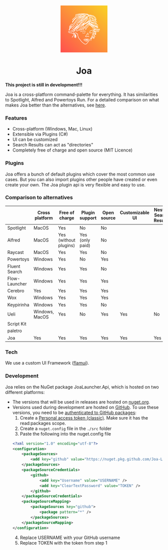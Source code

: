 <p align="center">
  <a href="#">
    
  </a>
  <p align="center">
   <img width="150" height="150" src="./images/logo.png" alt="Logo">
  </p>
  <h1 align="center"><b>Joa</b></h1>
  
</p>

**This project is still in development!!!**

Joa is a cross-platform command-palette for everything. It has similarities to Spotlight, Alfred and Powertoys Run. 
For a detailed comparison on what makes Joa better than the alternatives, see [here](#comparison-to-alternatives).

### Features
- Cross-platform (Windows, Mac, Linux)
- Extensible via Plugins (C#)
- UI can be customized
- Search Results can act as "directories"
- Completely free of charge and open source (MIT Licence)

### Plugins
Joa offers a bunch of default plugins which cover the most common use cases. But you can also import plugins other people have created or even create your own. The Joa plugin api is very flexible and easy to use.

### Comparison to alternatives
|               | Cross platform | Free of charge        | Plugin support  | Open source | Customizable UI | Nested Search Results |
|---------------|----------------|-----------------------|-----------------|-------------|-----------------|-----------------------|
| Spotlight     | MacOS          | Yes                   | No              | No          |                 |                       |
| Alfred        | MacOS          | Yes (without plugins) | Yes (only paid) | No          |                 |                       |
| Raycast       | MacOS          | Yes                   | Yes             | No          |                 |                       |
| Powertoys     | Windows        | Yes                   | No              | Yes         |                 |                       |
| Fluent Search | Windows        | Yes                   | Yes             | No          |                 |                       |
| Flow-Launcher | Windows        | Yes                   | Yes             | Yes         |                 |                       |
| Cerebro       | Yes            | Yes                   | Yes             | Yes         |                 |                       |
| Wox           | Windows        | Yes                   | Yes             | Yes         |                 |                       |
| Keypirinha    | Windows        | Yes                   | Yes             | No          |                 |                       |
| Ueli          | Windows, MacOS | Yes                   | No              | Yes         | Yes             | No                    |
| Script Kit    |                |                       |                 |             |                 |                       |
| paletro       |                |                       |                 |             |                 |                       |
| Joa           | Yes            | Yes                   | Yes             | Yes         | Yes             | Yes                   |

### Tech
We use a custom UI Framework ([flamui](https://github.com/FlurinBruehwiler/flamui)).

### Development
Joa relies on the NuGet package JoaLauncher.Api, which is hosted on two different platforms:

- The versions that will be used in releases are hosted on [nuget.org](https://www.nuget.org/packages/JoaLauncher.Api). 
- Versions used during development are hosted on [GitHub](https://github.com/Joa-Launcher/Plugin-Api/pkgs/nuget/JoaLauncher.Api). To use these versions, you need to be [authenticated to GitHub packages](https://docs.github.com/en/packages/working-with-a-github-packages-registry/working-with-the-nuget-registry#authenticating-to-github-packages):
  1. Create a [Personal access token (classic)](https://github.com/settings/tokens). Make sure it has the read:packages scope.
  2. Create a `nuget.config` file in the `./src` folder
  3. Paste the following into the nuget.config file
  ```xml
  <?xml version="1.0" encoding="utf-8"?>
  <configuration>
      <packageSources>
          <add key="github" value="https://nuget.pkg.github.com/Joa-Launcher/index.json" />
      </packageSources>
      <packageSourceCredentials>
          <github>
              <add key="Username" value="USERNAME" />
              <add key="ClearTextPassword" value="TOKEN" />
          </github>
      </packageSourceCredentials>
      <packageSourceMapping>
          <packageSources key="github">
              <package pattern="*" />
          </packageSources>
      </packageSourceMapping>
  </configuration>
  ```
   4. Replace USERNAME with your GitHub username
   5. Replace TOKEN with the token from step 1
